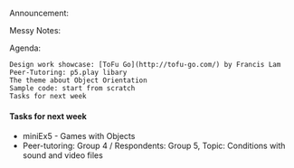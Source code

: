 Announcement: 

Messy Notes:

Agenda:

    Design work showcase: [ToFu Go](http://tofu-go.com/) by Francis Lam
    Peer-Tutoring: p5.play libary
    The theme about Object Orientation
    Sample code: start from scratch 
    Tasks for next week


#### Tasks for next week
- miniEx5 - Games with Objects
- Peer-tutoring: Group 4 / Respondents: Group 5, Topic: Conditions with sound and video files


